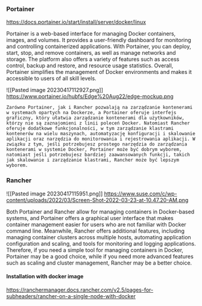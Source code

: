 ### Portainer

https://docs.portainer.io/start/install/server/docker/linux

Portainer is a web-based interface for managing Docker containers, images, and volumes. It provides a user-friendly dashboard for monitoring and controlling containerized applications. With Portainer, you can deploy, start, stop, and remove containers, as well as manage networks and storage. The platform also offers a variety of features such as access control, backup and restore, and resource usage statistics. Overall, Portainer simplifies the management of Docker environments and makes it accessible to users of all skill levels.

![[Pasted image 20230417112927.png]]
https://www.portainer.io/hubfs/Edge%20Aug22/edge-mockup.png

	Zarówno Portainer, jak i Rancher pozwalają na zarządzanie kontenerami w systemach opartych na Dockerze, a Portainer oferuje interfejs graficzny, który ułatwia zarządzanie kontenerami dla użytkowników, którzy nie są zaznajomieni z linii poleceń Docker. Natomiast Rancher oferuje dodatkowe funkcjonalności, w tym zarządzanie klastrami kontenerów na wielu maszynach, automatyzację konfiguracji i skalowanie aplikacji oraz narzędzia do monitorowania i rejestrowania aplikacji. W związku z tym, jeśli potrzebujesz prostego narzędzia do zarządzania kontenerami w systemie Docker, Portainer może być dobrym wyborem, natomiast jeśli potrzebujesz bardziej zaawansowanych funkcji, takich jak skalowanie i zarządzanie klastrami, Rancher może być lepszym wyborem.

### Rancher

![[Pasted image 20230417115951.png]]
https://www.suse.com/c/wp-content/uploads/2022/03/Screen-Shot-2022-03-23-at-10.47.20-AM.png

Both Portainer and Rancher allow for managing containers in Docker-based systems, and Portainer offers a graphical user interface that makes container management easier for users who are not familiar with Docker command line. Meanwhile, Rancher offers additional features, including managing container clusters across multiple hosts, automating application configuration and scaling, and tools for monitoring and logging applications. Therefore, if you need a simple tool for managing containers in Docker, Portainer may be a good choice, while if you need more advanced features such as scaling and cluster management, Rancher may be a better choice.

#### Installation with docker image

https://ranchermanager.docs.rancher.com/v2.5/pages-for-subheaders/rancher-on-a-single-node-with-docker